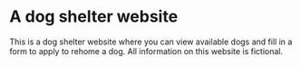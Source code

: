 # A dog shelter website

This is a dog shelter website where you can view available dogs and fill in a form to apply to rehome a dog. All information on this website is fictional.
